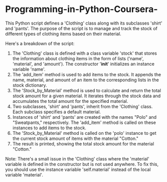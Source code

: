 # Programming-in-Python-Coursera-
This Python script defines a 'Clothing' class along with its subclasses 'shirt' and 'pants'. The purpose of the script is to manage and track the stock of different types of clothing items based on their material.

Here's a breakdown of the script:

1. The 'Clothing' class is defined with a class variable 'stock' that stores the information about clothing items in the form of lists ('name', 'material', and 'amount'). The constructor '__init__' initializes an instance variable 'name'.
2. The 'add_item' method is used to add items to the stock. It appends the name, material, and amount of an item to the corresponding lists in the stock dictionary.
3. The 'Stock_by_Material' method is used to calculate and return the total stock amount for a given material. It iterates through the stock data and accumulates the total amount for the specified material.
4. Two subclasses, 'shirt' and 'pants', inherit from the 'Clothing' class. Each subclass specifies a default material.
5. Instances of 'shirt' and 'pants' are created with the names "Polo" and "Sweatpants," respectively. The 'add_item' method is called on these instances to add items to the stock.
6. The 'Stock_by_Material' method is called on the 'polo' instance to get the current stock amount of items with the material "Cotton."
7. The result is printed, showing the total stock amount for the material "Cotton."

Note: There's a small issue in the 'Clothing' class where the 'material' variable is defined in the constructor but is not used anywhere. To fix this, you should use the instance variable 'self.material' instead of the local variable 'material'.
